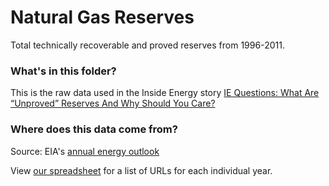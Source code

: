 # Natural Gas Reserves

Total technically recoverable and proved reserves from 1996-2011.

### What's in this folder?

This is the raw data used in the Inside Energy story [IE Questions: What Are “Unproved” Reserves And Why Should You Care?](http://insideenergy.org/2014/12/22/ie-questions-what-are-unproved-reserves-and-why-should-you-care/)

### Where does this data come from?

Source: EIA's [annual energy outlook](http://www.eia.gov/forecasts/aeo/index.cfm)

View [our spreadsheet](https://docs.google.com/spreadsheets/d/13JC2No6kyhN8FCp_QQBMJ3CR9BFIgYXLWd0XXzPkmp4/edit#gid=0) for a list of URLs for each individual year.